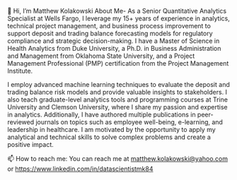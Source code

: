 👋 Hi, I’m Matthew Kolakowski
About Me- 
As a Senior Quantitative Analytics Specialist at Wells Fargo, I leverage my 15+ years of experience in analytics, technical project management, and business process improvement to support deposit and trading balance forecasting models for regulatory compliance and strategic decision-making. I have a Master of Science in Health Analytics from Duke University, a Ph.D. in Business Administration and Management from Oklahoma State University, and a Project Management Professional (PMP) certification from the Project Management Institute.

I employ advanced machine learning techniques to evaluate the deposit and trading balance risk models and provide valuable insights to stakeholders. I also teach graduate-level analytics tools and programming courses at Trine University and Clemson University, where I share my passion and expertise in analytics. Additionally, I have authored multiple publications in peer-reviewed journals on topics such as employee well-being, e-learning, and leadership in healthcare. I am motivated by the opportunity to apply my analytical and technical skills to solve complex problems and create a positive impact.

📫 How to reach me: You can reach me at matthew.kolakowski@yahoo.com or https://www.linkedin.com/in/datascientistmk84
